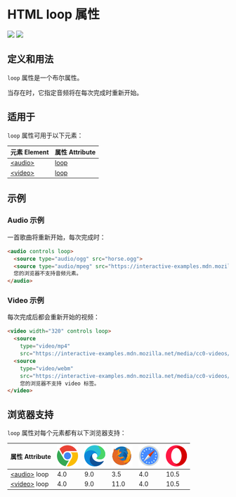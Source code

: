 HTML loop 属性
===

[![](https://shields.io/badge/HTML5-<audio>兼容-green?logo=HTML5)](https://caniuse.com/mdn-html_elements_audio_loop)
[![](https://shields.io/badge/HTML5-<video>兼容-green?logo=HTML5)](https://caniuse.com/mdn-html_elements_video_loop)

## 定义和用法

`loop` 属性是一个布尔属性。

当存在时，它指定音频将在每次完成时重新开始。

## 适用于

`loop` 属性可用于以下元素：

| 元素 Element | 属性 Attribute |
| ----- | ----- |
| [\<audio>](../tags/audio.md) | [loop](../tags/audio_loop.md) |
| [\<video>](../tags/video.md) | [loop](../tags/video_loop.md) |

## 示例

### Audio 示例

一首歌曲将重新开始，每次完成时：

```html idoc:preview:iframe
<audio controls loop>
  <source type="audio/ogg" src="horse.ogg">
  <source type="audio/mpeg" src="https://interactive-examples.mdn.mozilla.net/media/cc0-audio/t-rex-roar.mp3">
  您的浏览器不支持音频元素。
</audio>
```

### Video 示例

每次完成后都会重新开始的视频：

```html idoc:preview:iframe
<video width="320" controls loop>
  <source
    type="video/mp4"
    src="https://interactive-examples.mdn.mozilla.net/media/cc0-videos/flower.mp4">
  <source
    type="video/webm"
    src="https://interactive-examples.mdn.mozilla.net/media/cc0-videos/flower.webm">
    您的浏览器不支持 video 标签。
</video>
```

## 浏览器支持

`loop` 属性对每个元素都有以下浏览器支持：

| 属性 Attribute | ![chrome][1] | ![edge][2] | ![firefox][3] | ![safari][4] | ![opera][5] |
| ------- | --- | --- | --- | --- | --- |
| [\<audio>](../tags/audio.md) loop | 4.0 | 9.0 | 3.5  | 4.0 | 10.5 |
| [\<video>](../tags/video.md) loop | 4.0 | 9.0 | 11.0 | 4.0 | 10.5 |

[1]: ../assets/chrome.svg
[2]: ../assets/edge.svg
[3]: ../assets/firefox.svg
[4]: ../assets/safari.svg
[5]: ../assets/opera.svg